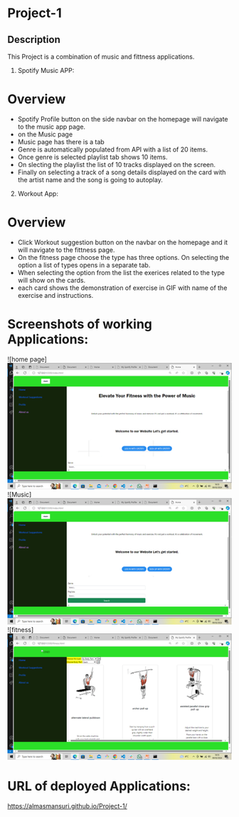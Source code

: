 # Project-1

## Description

This Project is a combination of music and fittness applications.

1. Spotify Music APP:

# Overview

- Spotify Profile button on the side navbar on the homepage will navigate to the music app page.
- on the Music page
- Music page has there is a tab
- Genre is automatically populated from API with a list of 20 items.
- Once genre is selected playlist tab shows 10 items.
- On slecting the playlist the list of 10 tracks displayed on the screen.
- Finally on selecting a track of a song details displayed on the card with the artist name and the song is going to autoplay.

2. Workout App:

# Overview

- Click Workout suggestion button on the navbar on the homepage and it will navigate to the fittness page.
- On the fitness page choose the type has three options. On selecting the option a list of types opens in a separate tab.
- When selecting the option from the list the exerices related to the type will show on the cards.
- each card shows the demonstration of exercise in GIF with name of the exercise and instructions.

# Screenshots of working Applications:
 ![home page] ![image](https://github.com/AlmasMansuri/Project-1/blob/main/assets/images/Screenshot%20(17).png?raw=true)
 ![Music] ![image](https://github.com/AlmasMansuri/Project-1/blob/main/assets/images/Screenshot%20(18).png?raw=true)
 ![fitness] ![image](https://github.com/AlmasMansuri/Project-1/blob/main/assets/images/Screenshot%20(19).png?raw=true)
 


# URL of deployed Applications:

https://almasmansuri.github.io/Project-1/
